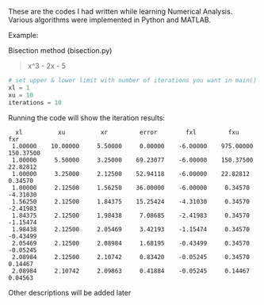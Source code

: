 These are the codes I had written while learning Numerical Analysis. Various algorithms were implemented in Python and MATLAB.

Example:

Bisection method (bisection.py)
> x^3 - 2x - 5
```python
# set upper & lower limit with number of iterations you want in main() function
xl = 1
xu = 10
iterations = 10
```
Running the code will show the iteration results:
```   
  xl   		  xu   		  xr   		 error 		  fxl  		  fxu  		  fxr  		
 1.00000	10.00000	 5.50000	 0.00000	-6.00000	975.00000	150.37500	
 1.00000	 5.50000	 3.25000	69.23077	-6.00000	150.37500	22.82812	
 1.00000	 3.25000	 2.12500	52.94118	-6.00000	22.82812	 0.34570	
 1.00000	 2.12500	 1.56250	36.00000	-6.00000	 0.34570	-4.31030	
 1.56250	 2.12500	 1.84375	15.25424	-4.31030	 0.34570	-2.41983	
 1.84375	 2.12500	 1.98438	 7.08685	-2.41983	 0.34570	-1.15474	
 1.98438	 2.12500	 2.05469	 3.42193	-1.15474	 0.34570	-0.43499	
 2.05469	 2.12500	 2.08984	 1.68195	-0.43499	 0.34570	-0.05245	
 2.08984	 2.12500	 2.10742	 0.83420	-0.05245	 0.34570	 0.14467	
 2.08984	 2.10742	 2.09863	 0.41884	-0.05245	 0.14467	 0.04563
```

Other descriptions will be added later